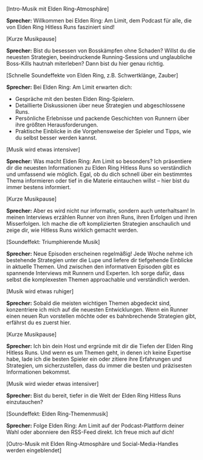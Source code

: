 [Intro-Musik mit Elden Ring-Atmosphäre]

**Sprecher:** Willkommen bei Elden Ring: Am Limit, dem Podcast für alle, die von Elden Ring Hitless Runs fasziniert sind!

[Kurze Musikpause]

**Sprecher:** Bist du besessen von Bosskämpfen ohne Schaden? Willst du die neuesten Strategien, beeindruckende Running-Sessions und unglaubliche Boss-Kills hautnah miterleben? Dann bist du hier genau richtig.

[Schnelle Soundeffekte von Elden Ring, z.B. Schwertklänge, Zauber]

**Sprecher:** Bei Elden Ring: Am Limit erwarten dich:

*   Gespräche mit den besten Elden Ring-Spielern.
*   Detaillierte Diskussionen über neue Strategien und abgeschlossene Runs.
*   Persönliche Erlebnisse und packende Geschichten von Runnern über ihre größten Herausforderungen.
*   Praktische Einblicke in die Vorgehensweise der Spieler und Tipps, wie du selbst besser werden kannst.

[Musik wird etwas intensiver]

**Sprecher:** Was macht Elden Ring: Am Limit so besonders? Ich präsentiere dir die neuesten Informationen zu Elden Ring Hitless Runs so verständlich und umfassend wie möglich. Egal, ob du dich schnell über ein bestimmtes Thema informieren oder tief in die Materie eintauchen willst – hier bist du immer bestens informiert.

[Kurze Musikpause]

**Sprecher:** Aber es wird nicht nur informativ, sondern auch unterhaltsam! In meinen Interviews erzählen Runner von ihren Runs, ihren Erfolgen und ihren Misserfolgen. Ich mache die oft komplizierten Strategien anschaulich und zeige dir, wie Hitless Runs wirklich gemacht werden.

[Soundeffekt: Triumphierende Musik]

**Sprecher:** Neue Episoden erscheinen regelmäßig! Jede Woche nehme ich bestehende Strategien unter die Lupe und liefere dir tiefgehende Einblicke in aktuelle Themen. Und zwischen den informativen Episoden gibt es spannende Interviews mit Runnern und Experten. Ich sorge dafür, dass selbst die komplexesten Themen approachable und verständlich werden.

[Musik wird etwas ruhiger]

**Sprecher:** Sobald die meisten wichtigen Themen abgedeckt sind, konzentriere ich mich auf die neuesten Entwicklungen. Wenn ein Runner einen neuen Run vorstellen möchte oder es bahnbrechende Strategien gibt, erfährst du es zuerst hier.

[Kurze Musikpause]

**Sprecher:** Ich bin dein Host und ergründe mit dir die Tiefen der Elden Ring Hitless Runs. Und wenn es um Themen geht, in denen ich keine Expertise habe, lade ich die besten Spieler ein oder zitiere ihre Erfahrungen und Strategien, um sicherzustellen, dass du immer die besten und präzisesten Informationen bekommst.

[Musik wird wieder etwas intensiver]

**Sprecher:** Bist du bereit, tiefer in die Welt der Elden Ring Hitless Runs einzutauchen?

[Soundeffekt: Elden Ring-Themenmusik]

**Sprecher:** Folge Elden Ring: Am Limit auf der Podcast-Plattform deiner Wahl oder abonniere den RSS-Feed direkt. Ich freue mich auf dich!

[Outro-Musik mit Elden Ring-Atmosphäre und Social-Media-Handles werden eingeblendet]